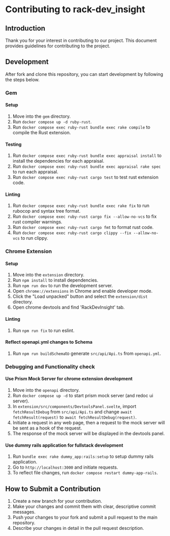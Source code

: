 # Contributing to rack-dev_insight

## Introduction

Thank you for your interest in contributing to our project.
This document provides guidelines for contributing to the project.

## Development

After fork and clone this repository, you can start development by following the steps below.

### Gem

#### Setup

1. Move into the `gem` directory.
2. Run `docker compose up -d ruby-rust`.
3. Run `docker compose exec ruby-rust bundle exec rake compile` to compile the Rust extension.

#### Testing

1. Run `docker compose exec ruby-rust bundle exec appraisal install` to install the dependencies for each appraisal.
2. Run `docker compose exec ruby-rust bundle exec appraisal rake spec` to run each appraisal.
3. Run `docker compose exec ruby-rust cargo test` to test rust extension code.

#### Linting

1. Run `docker compose exec ruby-rust bundle exec rake fix` to run rubocop and syntax tree format.
2. Run `docker compose exec ruby-rust cargo fix --allow-no-vcs` to fix rust compiler warnings.
3. Run `docker compose exec ruby-rust cargo fmt` to format rust code.
4. Run `docker compose exec ruby-rust cargo clippy --fix --allow-no-vcs` to run clippy.

### Chrome Extension

#### Setup

1. Move into the `extension` directory.
2. Run `npm install` to install dependencies.
3. Run `npm run dev` to run the development server.
4. Open `chrome://extensions` in Chrome and enable developer mode.
5. Click the "Load unpacked" button and select the `extension/dist` directory.
6. Open chrome devtools and find 'RackDevInsight' tab.

#### Linting

1. Run `npm run fix` to run eslint.

#### Reflect openapi.yml changes to Schema

1. Run `npm run buildSchema`to generate `src/api/Api.ts` from `openapi.yml`.

### Debugging and Functionality check

#### Use Prism Mock Server for chrome extension development

1. Move into the `openapi` directory.
2. Run `docker compose up -d` to start prism mock server (and redoc ui server).
3. In `extension/src/components/DevtoolsPanel.svelte`, import `fetchResultDebug` from `src/api/Api.ts` and change `await fetchResult(request)` to `await fetchResultDebug(request)`.
4. Initiate a request in any web page, then a request to the mock server will be sent as a hook of the request.
5. The response of the mock server will be displayed in the devtools panel.

#### Use dummy rails application for fullstack development

1. Run `bundle exec rake dummy_app:rails:setup` to setup dummy rails application.
2. Go to `http://localhost:3000` and initiate requests.
3. To reflect file changes, run `docker compose restart dummy-app-rails`.

## How to Submit a Contribution

1. Create a new branch for your contribution.
2. Make your changes and commit them with clear, descriptive commit messages.
3. Push your changes to your fork and submit a pull request to the main repository.
4. Describe your changes in detail in the pull request description.
